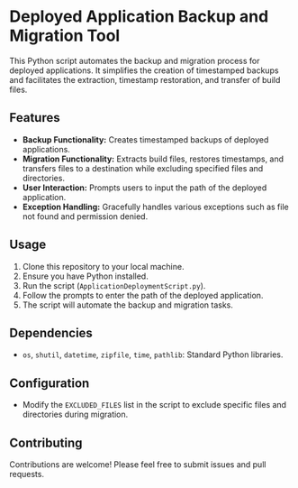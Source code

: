 # Deployed Application Backup and Migration Tool

This Python script automates the backup and migration process for deployed applications. It simplifies the creation of timestamped backups and facilitates the extraction, timestamp restoration, and transfer of build files.

## Features

- **Backup Functionality:** Creates timestamped backups of deployed applications.
- **Migration Functionality:** Extracts build files, restores timestamps, and transfers files to a destination while excluding specified files and directories.
- **User Interaction:** Prompts users to input the path of the deployed application.
- **Exception Handling:** Gracefully handles various exceptions such as file not found and permission denied.

## Usage

1. Clone this repository to your local machine.
2. Ensure you have Python installed.
3. Run the script (`ApplicationDeploymentScript.py`).
4. Follow the prompts to enter the path of the deployed application.
5. The script will automate the backup and migration tasks.

## Dependencies

- `os`, `shutil`, `datetime`, `zipfile`, `time`, `pathlib`: Standard Python libraries.

## Configuration

- Modify the `EXCLUDED_FILES` list in the script to exclude specific files and directories during migration.

## Contributing

Contributions are welcome! Please feel free to submit issues and pull requests.
